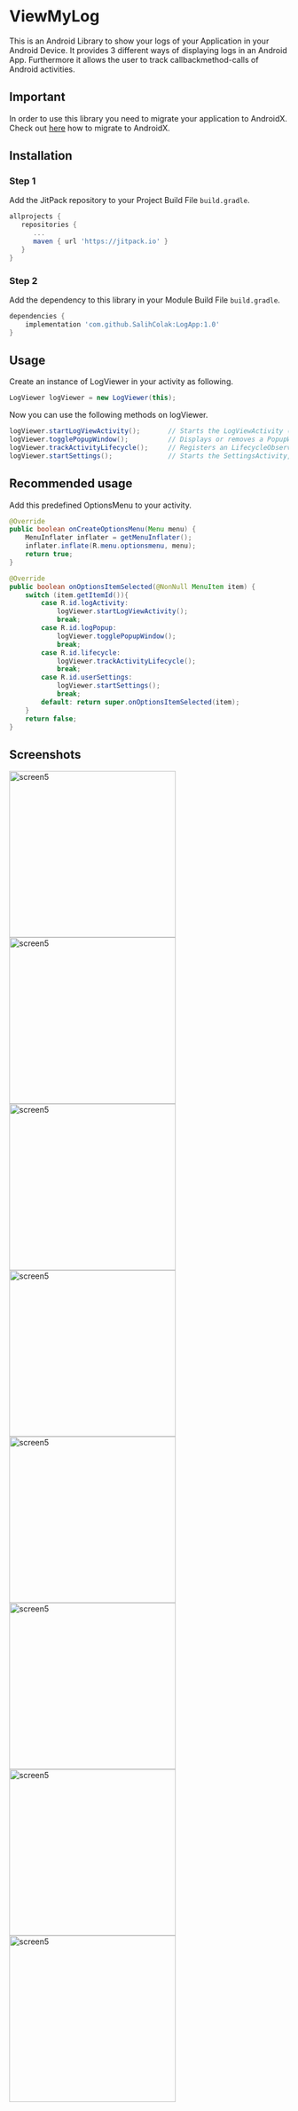 # ViewMyLog
This is an Android Library to show your logs of your Application in your Android Device. It provides 3 different ways of displaying logs in an Android App.
Furthermore it allows the user to track callbackmethod-calls of Android activities.


## Important
In order to use this library you need to migrate your application to AndroidX.
Check out [here](https://medium.com/androiddevelopers/migrating-to-androidx-tip-tricks-and-guidance-88d5de238876) how to migrate to AndroidX.


## Installation

### Step 1 
Add the JitPack repository to your Project Build File `build.gradle`.

````gradle
allprojects {
   repositories {
      ...
      maven { url 'https://jitpack.io' }
   }
}
````

### Step 2 
Add the dependency to this library in your Module Build File `build.gradle`.

````gradle
dependencies {
    implementation 'com.github.SalihColak:LogApp:1.0'
}

````

## Usage

Create an instance of LogViewer in your activity as following.
````java
LogViewer logViewer = new LogViewer(this);
````

Now you can use the following methods on logViewer.
````java
logViewer.startLogViewActivity();       // Starts the LogViewActivity (declaration in AndroidManifest.xml needed)
logViewer.togglePopupWindow();          // Displays or removes a PopupWindow which shows logs.
logViewer.trackActivityLifecycle();     // Registers an LifecycleObserver for the activity , which shows Toast-Messages everytime the activit chnages its lifecycle state.
logViewer.startSettings();              // Starts the SettingsActivity, which allows the user to change preferences. (declaration in AndroidManifest.xml needed)
````

## Recommended usage
Add this predefined OptionsMenu to your activity.
````java
@Override
public boolean onCreateOptionsMenu(Menu menu) {
    MenuInflater inflater = getMenuInflater();
    inflater.inflate(R.menu.optionsmenu, menu);
    return true;
}

@Override
public boolean onOptionsItemSelected(@NonNull MenuItem item) {
    switch (item.getItemId()){
        case R.id.logActivity:
            logViewer.startLogViewActivity();
            break;
        case R.id.logPopup:
            logViewer.togglePopupWindow();
            break;
        case R.id.lifecycle:
            logViewer.trackActivityLifecycle();
            break;
        case R.id.userSettings:
            logViewer.startSettings();
            break;
        default: return super.onOptionsItemSelected(item);
    }
    return false; 
}
````

## Screenshots


<img  src="https://raw.github.com/SalihColak/ViewMyLog/master/images/screen5.jpg?raw=true" alt="screen5" width="300"/>
<img  src="https://raw.github.com/SalihColak/ViewMyLog/master/images/screen3.jpg?raw=true" alt="screen5" width="300"/>
<img  src="https://raw.github.com/SalihColak/ViewMyLog/master/images/screen2.jpg?raw=true" alt="screen5" width="300"/>
<img  src="https://raw.github.com/SalihColak/ViewMyLog/master/images/screen6.jpg?raw=true" alt="screen5" width="300"/>
<img  src="https://raw.github.com/SalihColak/ViewMyLog/master/images/screen8.jpg?raw=true" alt="screen5" width="300"/>
<img  src="https://raw.github.com/SalihColak/ViewMyLog/master/images/screen7.jpg?raw=true" alt="screen5" width="300"/>
<img  src="https://raw.github.com/SalihColak/ViewMyLog/master/images/screen9.jpg?raw=true" alt="screen5" width="300"/>
<img  src="https://raw.github.com/SalihColak/ViewMyLog/master/images/screen10.jpg?raw=true" alt="screen5" width="300"/>
